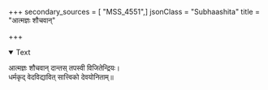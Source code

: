 +++
secondary_sources = [ "MSS_4551",]
jsonClass = "Subhaashita"
title = "आत्मज्ञः शौचवान्"

+++

<details open><summary>Text</summary>

आत्मज्ञः शौचवान् दान्तस् तपस्वी विजितेन्द्रियः।  
धर्मकृद् वेदविद्यावित् सात्त्विको देवयोनिताम्॥
</details>
